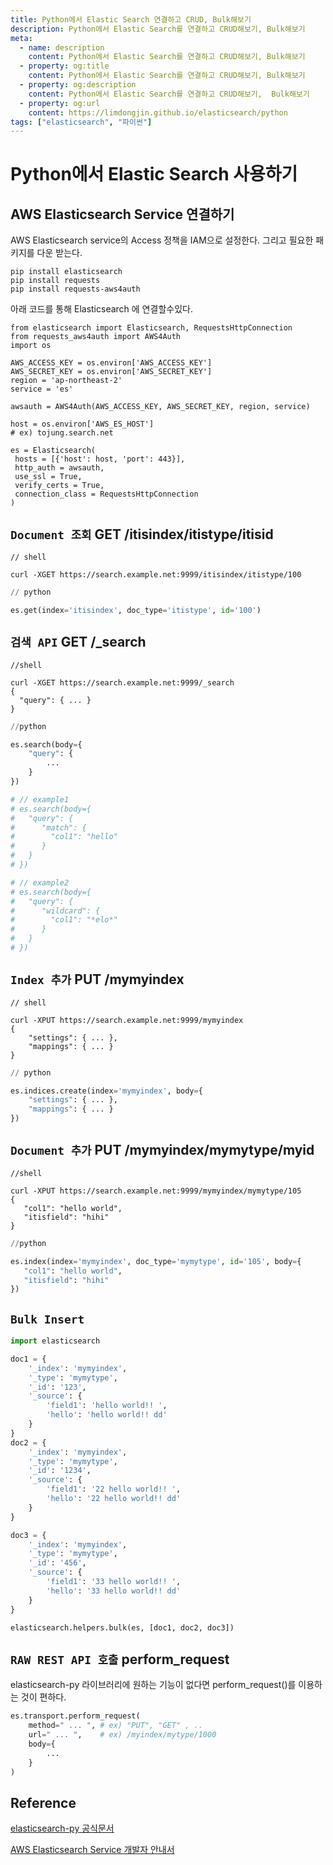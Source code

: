 ```yaml
---
title: Python에서 Elastic Search 연결하고 CRUD, Bulk해보기
description: Python에서 Elastic Search를 연결하고 CRUD해보기, Bulk해보기
meta:
  - name: description
    content: Python에서 Elastic Search를 연결하고 CRUD해보기, Bulk해보기
  - property: og:title
    content: Python에서 Elastic Search를 연결하고 CRUD해보기, Bulk해보기
  - property: og:description
    content: Python에서 Elastic Search를 연결하고 CRUD해보기,  Bulk해보기
  - property: og:url
    content: https://limdongjin.github.io/elasticsearch/python
tags: ["elasticsearch", "파이썬"]
---
```

# Python에서 Elastic Search 사용하기

## AWS Elasticsearch Service 연결하기

AWS Elasticsearch service의 Access 정책을 IAM으로 설정한다. 그리고 필요한 패키지를 다운 받는다.

```
pip install elasticsearch
pip install requests
pip install requests-aws4auth
```

아래 코드를 통해 Elasticsearch 에 연결할수있다.

```
from elasticsearch import Elasticsearch, RequestsHttpConnection
from requests_aws4auth import AWS4Auth
import os

AWS_ACCESS_KEY = os.environ['AWS_ACCESS_KEY']
AWS_SECRET_KEY = os.environ['AWS_SECRET_KEY']
region = 'ap-northeast-2'
service = 'es'

awsauth = AWS4Auth(AWS_ACCESS_KEY, AWS_SECRET_KEY, region, service)

host = os.environ['AWS_ES_HOST']
# ex) tojung.search.net

es = Elasticsearch(
 hosts = [{'host': host, 'port': 443}],
 http_auth = awsauth,
 use_ssl = True,
 verify_certs = True,
 connection_class = RequestsHttpConnection
)
```

## `Document 조회` GET /itisindex/itistype/itisid

```shell
// shell

curl -XGET https://search.example.net:9999/itisindex/itistype/100
```

```python
// python

es.get(index='itisindex', doc_type='itistype', id='100')
```

## `검색 API` GET /_search

```shell
//shell

curl -XGET https://search.example.net:9999/_search
{
  "query": { ... }
}
```

```python
//python

es.search(body={
    "query": {
        ...
    }
})

# // example1
# es.search(body={
#   "query": {
#      "match": {
#        "col1": "hello"
#      }
#   }
# })

# // example2
# es.search(body={
#   "query": {
#      "wildcard": {
#        "col1": "*elo*"
#      }
#   }
# })
```

## `Index 추가` PUT /mymyindex
```shell
// shell

curl -XPUT https://search.example.net:9999/mymyindex
{
    "settings": { ... },
    "mappings": { ... }
}
```
```python
// python

es.indices.create(index='mymyindex', body={
    "settings": { ... },
    "mappings": { ... }
})
```
## `Document 추가` PUT /mymyindex/mymytype/myid
```shell
//shell

curl -XPUT https://search.example.net:9999/mymyindex/mymytype/105
{
   "col1": "hello world",
   "itisfield": "hihi"
}
```

```python
//python

es.index(index='mymyindex', doc_type='mymytype', id='105', body={
   "col1": "hello world",
   "itisfield": "hihi"
})
```

## `Bulk Insert`

```python
import elasticsearch

doc1 = {
    '_index': 'mymyindex',
    '_type': 'mymytype',
    '_id': '123',
    '_source': {
        'field1': 'hello world!! ',
        'hello': 'hello world!! dd'
    }
}
doc2 = {
    '_index': 'mymyindex',
    '_type': 'mymytype',
    '_id': '1234',
    '_source': {
        'field1': '22 hello world!! ',
        'hello': '22 hello world!! dd'
    }
}

doc3 = {
    '_index': 'mymyindex',
    '_type': 'mymytype',
    '_id': '456',
    '_source': {
        'field1': '33 hello world!! ',
        'hello': '33 hello world!! dd'
    }
}

elasticsearch.helpers.bulk(es, [doc1, doc2, doc3])
```

## `RAW REST API 호출` perform_request

elasticsearch-py 라이브러리에 원하는 기능이 없다면 perform_request()를 이용하는 것이 편하다.

```python
es.transport.perform_request(
    method=" ... ", # ex) "PUT", "GET" , ..
    url=" ... ",    # ex) /myindex/mytype/1000
    body={
        ...
    }
)
```

## Reference

[elasticsearch-py 공식문서](https://elasticsearch-py.readthedocs.io/en/master/api.html#elasticsearch)

[AWS Elasticsearch Service 개발자 안내서](https://docs.aws.amazon.com/ko_kr/elasticsearch-service/latest/developerguide/es-indexing-programmatic.html)




